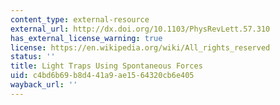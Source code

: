 ```yaml
---
content_type: external-resource
external_url: http://dx.doi.org/10.1103/PhysRevLett.57.310
has_external_license_warning: true
license: https://en.wikipedia.org/wiki/All_rights_reserved
status: ''
title: Light Traps Using Spontaneous Forces
uid: c4bd6b69-b8d4-41a9-ae15-64320cb6e405
wayback_url: ''
---
```

